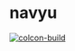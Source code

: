 # navyu
[![colcon-build](https://github.com/RyuYamamoto/navyu/actions/workflows/colcon-build.yml/badge.svg)](https://github.com/RyuYamamoto/navyu/actions/workflows/colcon-build.yml)
